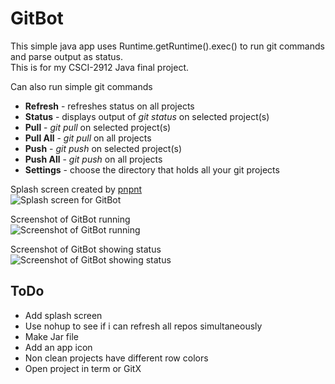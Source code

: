 # GitBot

This simple java app uses Runtime.getRuntime().exec() to run git commands and parse output as status.  
This is for my CSCI-2912 Java final project.

Can also run simple git commands

+ **Refresh** - refreshes status on all projects
+ **Status** - displays output of _git status_ on selected project(s)
+ **Pull** - _git pull_ on selected project(s)
+ **Pull All** - _git pull_ on all projects
+ **Push** - _git push_ on selected project(s)
+ **Push All** - _git push_ on all projects
+ **Settings** - choose the directory that holds all your git projects

Splash screen created by [pnpnt](http://pnpnt.com)  
![Splash screen for GitBot](http://remixtechnology.com/assets/2010/8/20/splash.png)

Screenshot of GitBot running  
![Screenshot of GitBot running](http://remixtechnology.com/assets/2010/8/20/Screen_shot_2010-08-20_at_12.25.08_AM.png)

Screenshot of GitBot showing status  
![Screenshot of GitBot showing status](http://remixtechnology.com/assets/2010/8/20/Screen_shot_2010-08-20_at_12.44.48_AM.png)


## ToDo  
+ Add splash screen
+ Use nohup to see if i can refresh all repos simultaneously
+ Make Jar file
+ Add an app icon
+ Non clean projects have different row colors 
+ Open project in term or GitX